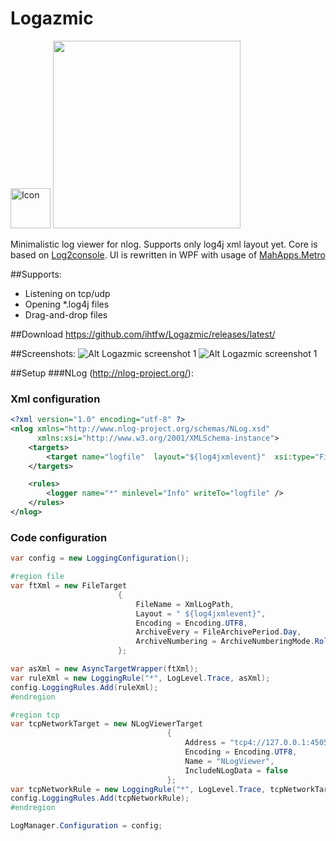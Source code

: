 Logazmic
========
<img src="https://raw.githubusercontent.com/ihtfw/Logazmic/master/docs/appbar.flag.bear.png" alt="Icon" width="64px" height="64px" />
<img src="https://ci.appveyor.com/api/projects/status/ns7gdofc8w4so32m?svg=true" width="300">


Minimalistic log viewer for nlog. Supports only log4j xml layout yet. Core is based on [Log2console](https://log2console.codeplex.com/). UI is rewritten in WPF with usage of [MahApps.Metro](https://github.com/MahApps/MahApps.Metro)

##Supports:
* Listening on tcp/udp
* Opening *.log4j files 
* Drag-and-drop files

##Download 
https://github.com/ihtfw/Logazmic/releases/latest/

##Screenshots:
![Alt Logazmic screenshot 1](https://raw.githubusercontent.com/ihtfw/Logazmic/master/docs/screenshot1.png) ![Alt Logazmic screenshot 1](https://raw.githubusercontent.com/ihtfw/Logazmic/master/docs/screenshot2.png)



##Setup 
###NLog (http://nlog-project.org/):
### Xml configuration
```xml
<?xml version="1.0" encoding="utf-8" ?>
<nlog xmlns="http://www.nlog-project.org/schemas/NLog.xsd"
      xmlns:xsi="http://www.w3.org/2001/XMLSchema-instance">
    <targets>
        <target name="logfile"  layout="${log4jxmlevent}"  xsi:type="File" fileName="file.txt" />
    </targets>

    <rules>
        <logger name="*" minlevel="Info" writeTo="logfile" />
    </rules>
</nlog>
```
### Code configuration
```csharp
var config = new LoggingConfiguration(); 

#region file
var ftXml = new FileTarget
                        {
                            FileName = XmlLogPath,
                            Layout = " ${log4jxmlevent}",
                            Encoding = Encoding.UTF8,
                            ArchiveEvery = FileArchivePeriod.Day,
                            ArchiveNumbering = ArchiveNumberingMode.Rolling
                        };

var asXml = new AsyncTargetWrapper(ftXml);
var ruleXml = new LoggingRule("*", LogLevel.Trace, asXml);
config.LoggingRules.Add(ruleXml);
#endregion

#region tcp
var tcpNetworkTarget = new NLogViewerTarget
                                   {
                                       Address = "tcp4://127.0.0.1:4505",
                                       Encoding = Encoding.UTF8,
                                       Name = "NLogViewer",
                                       IncludeNLogData = false
                                   };
var tcpNetworkRule = new LoggingRule("*", LogLevel.Trace, tcpNetworkTarget);
config.LoggingRules.Add(tcpNetworkRule);
#endregion

LogManager.Configuration = config;
```
<!---
###Log4net
```xml
<appender name=\"FileAppender\" type=\"log4net.Appender.FileAppender\">
    <file value=\"log-file.txt\" />
    <appendToFile value=\"true\" />
    <lockingModel type=\"log4net.Appender.FileAppender+MinimalLock\" />
    <layout type=\"log4net.Layout.XmlLayoutSchemaLog4j\" />
</appender>
```
-->
